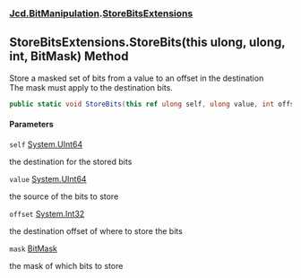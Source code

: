 ### [Jcd.BitManipulation](Jcd.BitManipulation.md 'Jcd.BitManipulation').[StoreBitsExtensions](Jcd.BitManipulation.StoreBitsExtensions.md 'Jcd.BitManipulation.StoreBitsExtensions')

## StoreBitsExtensions.StoreBits(this ulong, ulong, int, BitMask) Method

Store a masked set of bits from a value to an offset in the destination  
The mask must apply to the destination bits.

```csharp
public static void StoreBits(this ref ulong self, ulong value, int offset, Jcd.BitManipulation.BitMask mask);
```
#### Parameters

<a name='Jcd.BitManipulation.StoreBitsExtensions.StoreBits(thisulong,ulong,int,Jcd.BitManipulation.BitMask).self'></a>

`self` [System.UInt64](https://docs.microsoft.com/en-us/dotnet/api/System.UInt64 'System.UInt64')

the destination for the stored bits

<a name='Jcd.BitManipulation.StoreBitsExtensions.StoreBits(thisulong,ulong,int,Jcd.BitManipulation.BitMask).value'></a>

`value` [System.UInt64](https://docs.microsoft.com/en-us/dotnet/api/System.UInt64 'System.UInt64')

the source of the bits to store

<a name='Jcd.BitManipulation.StoreBitsExtensions.StoreBits(thisulong,ulong,int,Jcd.BitManipulation.BitMask).offset'></a>

`offset` [System.Int32](https://docs.microsoft.com/en-us/dotnet/api/System.Int32 'System.Int32')

the destination offset of where to store the bits

<a name='Jcd.BitManipulation.StoreBitsExtensions.StoreBits(thisulong,ulong,int,Jcd.BitManipulation.BitMask).mask'></a>

`mask` [BitMask](Jcd.BitManipulation.BitMask.md 'Jcd.BitManipulation.BitMask')

the mask of which bits to store